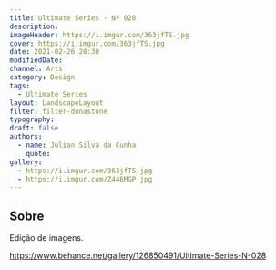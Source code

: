 ```yaml
---
title: Ultimate Series - Nº 028
description:
imageHeader: https://i.imgur.com/363jfTS.jpg
cover: https://i.imgur.com/363jfTS.jpg
date: 2021-02-26 20:30
modifiedDate:
channel: Arts
category: Design
tags:
  - Ultimate Series
layout: LandscapeLayout
filter: filter-dunastone
typography:
draft: false
authors:
  - name: Julian Silva da Cunha
    quote:
gallery:
  - https://i.imgur.com/363jfTS.jpg
  - https://i.imgur.com/Z446MGP.jpg
---
```


## Sobre

Edição de imagens.

https://www.behance.net/gallery/126850491/Ultimate-Series-N-028
